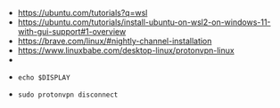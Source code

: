 - https://ubuntu.com/tutorials?q=wsl
- https://ubuntu.com/tutorials/install-ubuntu-on-wsl2-on-windows-11-with-gui-support#1-overview
- https://brave.com/linux/#nightly-channel-installation
- https://www.linuxbabe.com/desktop-linux/protonvpn-linux
-
- ```
  echo $DISPLAY
  ```
- ```
  sudo protonvpn disconnect
  ```